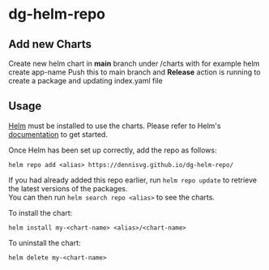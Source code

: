 # dg-helm-repo
## Add new Charts
Create new helm chart in **main** branch under /charts with for example
    helm create app-name
Push this to main branch and **Release** action is running to create a package and updating index.yaml file

## Usage

[Helm](https://helm.sh) must be installed to use the charts.  Please refer to
Helm's [documentation](https://helm.sh/docs) to get started.

Once Helm has been set up correctly, add the repo as follows:

    helm repo add <alias> https://dennisvg.github.io/dg-helm-repo/

If you had already added this repo earlier, run `helm repo update` to retrieve
the latest versions of the packages.  
You can then run `helm search repo <alias>` to see the charts.

To install the <chart-name> chart:

    helm install my-<chart-name> <alias>/<chart-name>

To uninstall the chart:

    helm delete my-<chart-name>

